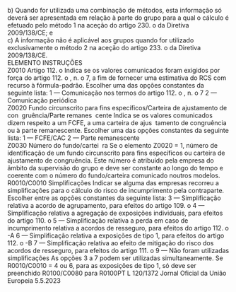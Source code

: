  
b) Quando for utilizada uma combinação de métodos, esta informação só deverá ser apresentada em relação à parte do 
grupo para a qual o cálculo é efetuado pelo método 1 na aceção do artigo 230.  o da Diretiva 2009/138/CE; e  
c) A informação não é aplicável aos grupos quando for utilizado exclusivamente o método 2 na aceção do artigo 233.  o 
da Diretiva 2009/138/CE.  
ELEMENTO  INSTRUÇÕES  
Z0010  Artigo 112.  o Indica se os valores comunicados foram exigidos por força do artigo 112.  o , n.  o 7, a 
fim de fornecer uma estimativa do RCS com recurso à fórmula-padrão. Escolher uma 
das opções constantes da seguinte lista: 
1 — Comunicação nos termos do artigo 112.  o , n.  o 7 
2 — Comunicação periódica  
Z0020  Fundo circunscrito para 
fins específicos/Carteira 
de ajustamento de con ­
gruência/Parte remanes ­
cente  Indica se os valores comunicados dizem respeito a um FCFE, a uma carteira de ajus ­
tamento de congruência ou à parte remanescente. Escolher uma das opções constantes 
da seguinte lista: 
1 — FCFE/CAC 
2 — Parte remanescente  
Z0030  Número do fundo/cartei ­
ra  Se o elemento Z0020 = 1, número de identificação de um fundo circunscrito para fins 
específicos ou carteira de ajustamento de congruência. Este número é atribuído pela 
empresa do âmbito da supervisão do grupo e deve ser constante ao longo do tempo e 
coerente com o número do fundo/carteira comunicado noutros modelos.  
R0010/C0010  Simplificações  Indicar se alguma das empresas recorreu a simplificações para o cálculo do risco de 
incumprimento pela contraparte. Escolher entre as opções constantes da seguinte lista: 
3 — Simplificação relativa a acordo de agrupamento, para efeitos do artigo 109.  o 
4 — Simplificação relativa a agregação de exposições individuais, para efeitos do 
artigo 110.  o 
5 — Simplificação relativa a perda em caso de incumprimento relativa a acordos de 
resseguro, para efeitos do artigo 112.  o -A 
6 — Simplificação relativa a exposições de tipo 1, para efeitos do artigo 112.  o -B 
7 — Simplificação relativa ao efeito de mitigação do risco dos acordos de resseguro, 
para efeitos do artigo 111.  o 
9 — Não foram utilizadas simplificações 
As opções 3 a 7 podem ser utilizadas simultaneamente. 
Se R0010/C0010 = 4 ou 6, para as exposições de tipo 1, só deve ser preenchido 
R0100/C0080 para R0100PT  L 120/1372 Jornal Oficial da União Europeia 5.5.2023